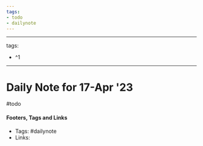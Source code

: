 ```yaml
---
tags:
- todo
- dailynote
---
```


---
tags:
- ^1
---


# Daily Note for 17-Apr '23
#todo


#### Footers, Tags and Links
- Tags: #dailynote      
- Links: 

[^1]:
